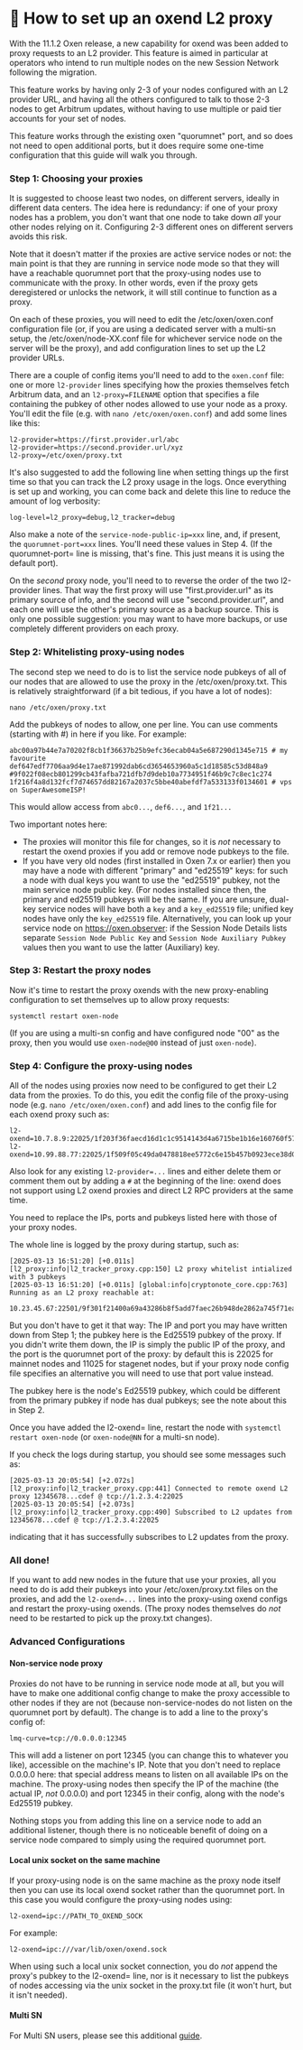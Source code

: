 # 🔀 How to set up an oxend L2 proxy

With the 11.1.2 Oxen release, a new capability for oxend was been added to proxy requests to an L2 provider. This feature is aimed in particular at operators who intend to run multiple nodes on the new Session Network following the migration.

This feature works by having only 2-3 of your nodes configured with an L2 provider URL, and having all the others configured to talk to those 2-3 nodes to get Arbitrum updates, without having to use multiple or paid tier accounts for your set of nodes.

This feature works through the existing oxen "quorumnet" port, and so does not need to open additional ports, but it does require some one-time configuration that this guide will walk you through.

### Step 1: Choosing your proxies <a href="#step-1-choosing-your-proxies" id="step-1-choosing-your-proxies"></a>

It is suggested to choose least two nodes, on different servers, ideally in different data centers. The idea here is redundancy: if one of your proxy nodes has a problem, you don't want that one node to take down _all_ your other nodes relying on it. Configuring 2-3 different ones on different servers avoids this risk.

Note that it doesn't matter if the proxies are active service nodes or not: the main point is that they are running in service node mode so that they will have a reachable quorumnet port that the proxy-using nodes use to communicate with the proxy. In other words, even if the proxy gets deregistered or unlocks the network, it will still continue to function as a proxy.

On each of these proxies, you will need to edit the /etc/oxen/oxen.conf configuration file (or, if you are using a dedicated server with a multi-sn setup, the /etc/oxen/node-XX.conf file for whichever service node on the server will be the proxy), and add configuration lines to set up the L2 provider URLs.

There are a couple of config items you'll need to add to the `oxen.conf` file: one or more `l2-provider` lines specifying how the proxies themselves fetch Arbitrum data, and an `l2-proxy=FILENAME` option that specifies a file containing the pubkey of other nodes allowed to use your node as a proxy. You'll edit the file (e.g. with `nano /etc/oxen/oxen.conf`) and add some lines like this:

```
l2-provider=https://first.provider.url/abc
l2-provider=https://second.provider.url/xyz
l2-proxy=/etc/oxen/proxy.txt
```

It's also suggested to add the following line when setting things up the first time so that you can track the L2 proxy usage in the logs. Once everything is set up and working, you can come back and delete this line to reduce the amount of log verbosity:

```
log-level=l2_proxy=debug,l2_tracker=debug
```

Also make a note of the `service-node-public-ip=xxx` line, and, if present, the `quorumnet-port=xxx` lines. You'll need these values in Step 4. (If the quorumnet-port= line is missing, that's fine. This just means it is using the default port).

On the _second_ proxy node, you'll need to to reverse the order of the two l2-provider lines. That way the first proxy will use "first.provider.url" as its primary source of info, and the second will use "second.provider.url", and each one will use the other's primary source as a backup source. This is only one possible suggestion: you may want to have more backups, or use completely different providers on each proxy.

### Step 2: Whitelisting proxy-using nodes <a href="#step-2-whitelisting-proxy-using-nodes" id="step-2-whitelisting-proxy-using-nodes"></a>

The second step we need to do is to list the service node pubkeys of all of our nodes that are allowed to use the proxy in the /etc/oxen/proxy.txt. This is relatively straightforward (if a bit tedious, if you have a lot of nodes):

```
nano /etc/oxen/proxy.txt
```

Add the pubkeys of nodes to allow, one per line. You can use comments (starting with #) in here if you like. For example:

```
abc00a97b44e7a70202f8cb1f36637b25b9efc36ecab04a5e687290d1345e715 # my favourite
def647edf7706aa9d4e17ae871992dab6cd3654653960a5c1d18585c53d848a9
#9f022f08ecb801299cb43fafba721dfb7d9deb10a7734951f46b9c7c8ec1c274
1f216f4a8d132fcf7d74657dd82167a2037c5bbe40abefdf7a533133f0134601 # vps on SuperAwesomeISP!
```

This would allow access from `abc0...`, `def6...`, and `1f21...`

Two important notes here:

* The proxies will monitor this file for changes, so it is _not_ necessary to restart the oxend proxies if you add or remove node pubkeys to the file.
* If you have very old nodes (first installed in Oxen 7.x or earlier) then you may have a node with different "primary" and "ed25519" keys: for such a node with dual keys you want to use the "ed25519" pubkey, not the main service node public key. (For nodes installed since then, the primary and ed25519 pubkeys will be the same. If you are unsure, dual-key service nodes will have both a `key` and a `key_ed25519` file; unified key nodes have only the `key_ed25519` file. Alternatively, you can look up your service node on https://oxen.observer: if the Session Node Details lists separate `Session Node Public Key` and `Session Node Auxiliary Pubkey` values then you want to use the latter (Auxiliary) key.

### Step 3: Restart the proxy nodes <a href="#step-3-restart-the-proxy-nodes" id="step-3-restart-the-proxy-nodes"></a>

Now it's time to restart the proxy oxends with the new proxy-enabling configuration to set themselves up to allow proxy requests:

```
systemctl restart oxen-node
```

(If you are using a multi-sn config and have configured node "00" as the proxy, then you would use `oxen-node@00` instead of just `oxen-node`).

### Step 4: Configure the proxy-using nodes <a href="#step-4-configure-the-proxy-using-nodes" id="step-4-configure-the-proxy-using-nodes"></a>

All of the nodes using proxies now need to be configured to get their L2 data from the proxies. To do this, you edit the config file of the proxy-using node (e.g. `nano /etc/oxen/oxen.conf`) and add lines to the config file for each oxend proxy such as:

```
l2-oxend=10.7.8.9:22025/1f203f36faecd16d1c1c9514143d4a6715be1b16e160760f57942ab6da3e4ed5
l2-oxend=10.99.88.77:22025/1f509f05c49da0478818ee5772c6e15b457b0923ece38d034d9d4f601a161419
```

Also look for any existing `l2-provider=...` lines and either delete them or comment them out by adding a `#` at the beginning of the line: oxend does not support using L2 oxend proxies and direct L2 RPC providers at the same time.

You need to replace the IPs, ports and pubkeys listed here with those of your proxy nodes.

The whole line is logged by the proxy during startup, such as:

```
[2025-03-13 16:51:20] [+0.011s] [l2_proxy:info|l2_tracker_proxy.cpp:150] L2 proxy whitelist intialized with 3 pubkeys
[2025-03-13 16:51:20] [+0.011s] [global:info|cryptonote_core.cpp:763] Running as an L2 proxy reachable at:
	10.23.45.67:22501/9f301f21400a69a43286b8f5add7faec26b948de2862a745f71eab822ccd7b1c
```

But you don't have to get it that way: The IP and port you may have written down from Step 1; the pubkey here is the Ed25519 pubkey of the proxy. If you didn't write them down, the IP is simply the public IP of the proxy, and the port is the quorumnet port of the proxy: by default this is 22025 for mainnet nodes and 11025 for stagenet nodes, but if your proxy node config file specifies an alternative you will need to use that port value instead.

The pubkey here is the node's Ed25519 pubkey, which could be different from the primary pubkey if node has dual pubkeys; see the note about this in Step 2.

Once you have added the l2-oxend= line, restart the node with `systemctl restart oxen-node` (or `oxen-node@NN` for a multi-sn node).

If you check the logs during startup, you should see some messages such as:

```
[2025-03-13 20:05:54] [+2.072s] [l2_proxy:info|l2_tracker_proxy.cpp:441] Connected to remote oxend L2 proxy 12345678...cdef @ tcp://1.2.3.4:22025
[2025-03-13 20:05:54] [+2.073s] [l2_proxy:info|l2_tracker_proxy.cpp:490] Subscribed to L2 updates from 12345678...cdef @ tcp://1.2.3.4:22025
```

indicating that it has successfully subscribes to L2 updates from the proxy.

### All done! <a href="#all-done" id="all-done"></a>

If you want to add new nodes in the future that use your proxies, all you need to do is add their pubkeys into your /etc/oxen/proxy.txt files on the proxies, and add the `l2-oxend=...` lines into the proxy-using oxend configs and restart the proxy-using oxends. (The proxy nodes themselves do _not_ need to be restarted to pick up the proxy.txt changes).

### Advanced Configurations <a href="#advanced-configurations" id="advanced-configurations"></a>

#### Non-service node proxy <a href="#non-service-node-proxy" id="non-service-node-proxy"></a>

Proxies do not have to be running in service node mode at all, but you will have to make one additional config change to make the proxy accessible to other nodes if they are not (because non-service-nodes do not listen on the quorumnet port by default). The change is to add a line to the proxy's config of:

```
lmq-curve=tcp://0.0.0.0:12345
```

This will add a listener on port 12345 (you can change this to whatever you like), accessible on the machine's IP. Note that you don't need to replace 0.0.0.0 here: that special address means to listen on all available IPs on the machine. The proxy-using nodes then specify the IP of the machine (the actual IP, _not_ 0.0.0.0) and port 12345 in their config, along with the node's Ed25519 pubkey.

Nothing stops you from adding this line on a service node to add an additional listener, though there is no noticeable benefit of doing on a service node compared to simply using the required quorumnet port.

#### Local unix socket on the same machine <a href="#local-unix-socket-on-the-same-machine" id="local-unix-socket-on-the-same-machine"></a>

If your proxy-using node is on the same machine as the proxy node itself then you can use its local oxend socket rather than the quorumnet port. In this case you would configure the proxy-using nodes using:

```
l2-oxend=ipc://PATH_TO_OXEND_SOCK
```

For example:

```
l2-oxend=ipc:///var/lib/oxen/oxend.sock
```

When using such a local unix socket connection, you do _not_ append the proxy's pubkey to the l2-oxend= line, nor is it necessary to list the pubkeys of nodes accessing via the unix socket in the proxy.txt file (it won't hurt, but it isn't needed).

#### **Multi SN**&#x20;

For Multi SN users, please see this additional [guide](https://github.com/jagerman/loki-multi-sn?tab=readme-ov-file#using-oxend-as-an-l2-proxy).
